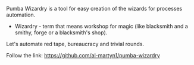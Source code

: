 Pumba Wizardry is a tool for easy creation of the wizards for processes automation.

* Wizardry - term that means workshop for magic (like blacksmith and a smithy, forge or a blacksmith's shop).

Let's automate red tape, bureaucracy and trivial rounds.

Follow the link: https://github.com/al-martyn1/pumba-wizardry
